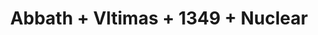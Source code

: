 ---
layout: post
category: concert
title: Abbath + Vltimas + 1349 + Nuclear
artists: 
- Abbath
- Vltimas
- "1349"
- Nuclear
place: 
- La Machine du Moulin Rouge
country: France
city: Paris
---